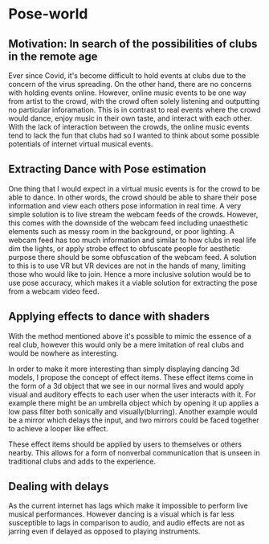 # Pose-world

## Motivation: In search of the possibilities of clubs in the remote age

Ever since Covid, it's become difficult to hold events at clubs due to the concern of the virus spreading.
On the other hand, there are no concerns with holding events online. However, online music events to be one way from artist to the crowd, with the crowd often solely listening and outputting no particular inforamation. This is in contrast to real events where the crowd would dance, enjoy music in their own taste, and interact with each other. With the lack of interaction between the crowds, the online music events tend to lack the fun that clubs had so I wanted to think about some possible potentials of internet virtual musical events.

## Extracting Dance with Pose estimation

One thing that I would expect in a virtual music events is for the crowd to be able to dance. In other words, the crowd should be able to share their pose information and view each others pose information in real time.
A very simple solution is to live stream the webcam feeds of the crowds. However, this comes with the downside of the webcam feed including unaesthetic elements such as messy room in the background, or poor lighting.
A webcam feed has too much information and similar to how clubs in real life dim the lights, or apply strobe effect to obfuscate people for aesthetic purpose there should be some obfuscation of the webcam feed.
A solution to this is to use VR but VR devices are not in the hands of many, limiting those who would like to join. Hence a more inclusive solution would be to use pose accuracy, which makes it a viable solution for extracting the pose from a webcam video feed.

## Applying effects to dance with shaders

With the method mentioned above it's possible to mimic the essence of a real club, however this would only be a mere imitation of real clubs and would be nowhere as interesting.

In order to make it more interesting than simply displaying dancing 3d models, I propose the concept of effect items. These effect items come in the form of a 3d object that we see in our normal lives and would apply visual and auditory effects to each user when the user interacts with it.
For example there might be an umbrella object which by opening it up applies a low pass filter both sonically and visually(blurring).
Another example would be a mirror which delays the input, and two mirrors could be faced together to achieve a looper like effect.

These effect items should be applied by users to themselves or others nearby. This allows for a form of nonverbal communication that is unseen in traditional clubs and adds to the experience.

## Dealing with delays

As the current internet has lags which make it impossible to perform live musical performances. However dancing is a visual which is far less susceptible to lags in comparison to audio, and audio effects are not as jarring even if delayed as opposed to playing instruments.
